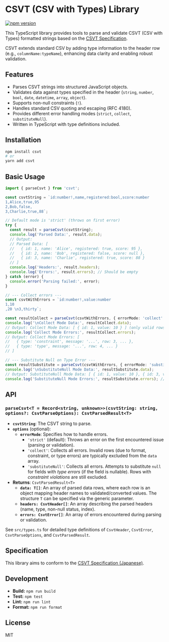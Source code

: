 # CSVT (CSV with Types) Library

[![npm version](https://badge.fury.io/js/csvt.svg)](https://badge.fury.io/js/csvt) <!-- Placeholder - update if published -->

This TypeScript library provides tools to parse and validate CSVT (CSV with Types) formatted strings based on the [CSVT Specification](./docs/spec-ja.md).

CSVT extends standard CSV by adding type information to the header row (e.g., `columnName:typeName`), enhancing data clarity and enabling robust validation.

## Features

*   Parses CSVT strings into structured JavaScript objects.
*   Validates data against types specified in the header (`string`, `number`, `bool`, `date`, `datetime`, `array`, `object`).
*   Supports non-null constraints (`!`).
*   Handles standard CSV quoting and escaping (RFC 4180).
*   Provides different error handling modes (`strict`, `collect`, `substituteNull`).
*   Written in TypeScript with type definitions included.

## Installation

```bash
npm install csvt
# or
yarn add csvt
```

## Basic Usage

```typescript
import { parseCsvt } from 'csvt';

const csvtString = `id:number!,name,registered:bool,score:number
1,Alice,true,95
2,Bob,false,
3,Charlie,true,88`;

// Default mode is 'strict' (throws on first error)
try {
  const result = parseCsvt(csvtString);
  console.log('Parsed Data:', result.data);
  // Output:
  // Parsed Data: [
  //   { id: 1, name: 'Alice', registered: true, score: 95 },
  //   { id: 2, name: 'Bob', registered: false, score: null },
  //   { id: 3, name: 'Charlie', registered: true, score: 88 }
  // ]
  console.log('Headers:', result.headers);
  console.log('Errors:', result.errors); // Should be empty
} catch (error) {
  console.error('Parsing failed:', error);
}

// --- Collect errors ---
const csvtWithErrors = `id:number!,value:number
1,10
,20 \n3,thirty`;

const resultCollect = parseCsvt(csvtWithErrors, { errorMode: 'collect' });
console.log('\nCollect Mode Data:', resultCollect.data);
// Output: Collect Mode Data: [ { id: 1, value: 10 } ] (only valid rows)
console.log('Collect Mode Errors:', resultCollect.errors);
// Output: Collect Mode Errors: [
//   { type: 'constraint', message: '...', row: 3, ... },
//   { type: 'type', message: '...', row: 4, ... }
// ]

// --- Substitute Null on Type Error ---
const resultSubstitute = parseCsvt(csvtWithErrors, { errorMode: 'substituteNull' });
console.log('\nSubstituteNull Mode Data:', resultSubstitute.data);
// Output: SubstituteNull Mode Data: [ { id: 1, value: 10 }, { id: 3, value: null } ] (row 2 skipped due to constraint error)
console.log('SubstituteNull Mode Errors:', resultSubstitute.errors); // Errors are still collected

```

## API

### `parseCsvt<T = Record<string, unknown>>(csvtString: string, options?: CsvtParseOptions): CsvtParsedResult<T>`

*   **`csvtString`**: The CSVT string to parse.
*   **`options`** (optional):
    *   **`errorMode`**: Specifies how to handle errors.
        *   `'strict'` (default): Throws an error on the first encountered issue (parsing or validation).
        *   `'collect'`: Collects all errors. Invalid rows (due to format, constraint, or type errors) are typically excluded from the `data` array.
        *   `'substituteNull'`: Collects all errors. Attempts to substitute `null` for fields with *type errors* (if the field is nullable). Rows with *constraint violations* are still excluded.
*   **Returns**: `CsvtParsedResult<T>`
    *   **`data: T[]`**: An array of parsed data rows, where each row is an object mapping header names to validated/converted values. The structure `T` can be specified via the generic parameter.
    *   **`headers: CsvtHeader[]`**: An array describing the parsed headers (name, type, non-null status, index).
    *   **`errors: CsvtError[]`**: An array of errors encountered during parsing or validation.

See `src/types.ts` for detailed type definitions of `CsvtHeader`, `CsvtError`, `CsvtParseOptions`, and `CsvtParsedResult`.

## Specification

This library aims to conform to the [CSVT Specification (Japanese)](./docs/spec.md).

## Development

*   **Build:** `npm run build`
*   **Test:** `npm test`
*   **Lint:** `npm run lint`
*   **Format:** `npm run format`

## License

MIT 